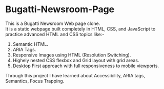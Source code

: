 # Bugatti-Newsroom-Page
This is a Bugatti Newsroom Web page clone.  
It is a static webpage built completely in HTML, CSS, and JavaScript to practice advanced HTML and CSS topics like:- 
  1. Semantic HTML.
  2. ARIA Tags.
  3. Responsive Images using HTML (Resolution Switching).
  4. Highely nested CSS flexbox and Grid layout with grid areas.
  5. Desktop First approach with full responsiveness to mobile viewports. 

  Through this project I have learned about Accessibility, ARIA tags, Semantics, Focus Trapping.